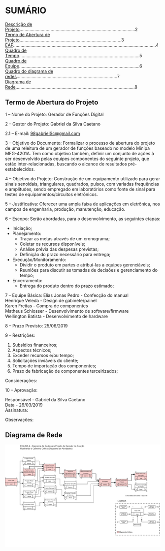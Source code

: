 # SUMÁRIO

[Descrição de Projeto](#Descrição-de-Projeto)…………………………………………………………………………………2  
[Termo de Abertura de Projeto](#Termo-de-Abertura-do-Projeto)………………………………….………………….…….……….…3  
[EAP](#EAP)…………………………………………………………………………………………………….4  
[Quadro de Tempo](#Quadro-de-Tempo)…………………………………………………………………………………….5  
[Quadro de Equipe](#Quadro-de-Equipe)…………………………………………………………………………………….6  
[Quadro do diagrama de redes](#Quadro-do-diagrama-de-redes)………………………………………………………………………7  
[Diagrama de Rede](#Diagrama-de-Rede)……………………………………………………………………………………8   


## Termo de Abertura do Projeto

1 – Nome do Projeto: Gerador de Funções Digital

2 – Gestor do Projeto: Gabriel da Silva Caetano

2.1 – E-mail: 98gabrielSc@gmail.com

3 – Objetivo do Documento: Formalizar o processo de abertura do projeto de uma releitura de um gerador de funções baseado no modelo Minipa MFG-4201A. Tem como objetivo também, definir um conjunto de ações à ser desenvolvido pelas equipes componentes do seguinte projeto, que estão inter-relacionadas, buscando o alcance de resultados pré-estabelecidos. 

4 – Objetivo do Projeto: Construção de um equipamento utilizado para gerar sinais senoidais, triangulares, quadrados, pulsos, com variadas frequências e amplitudes, sendo empregado em laboratórios como fonte de sinal para testes de equipamentos/circuitos eletrônicos. 

5 – Justificativa: Oferecer uma ampla faixa de aplicações em eletrônica, nos campos de engenharia, produção, manutenção, educação. 

6 – Escopo: Serão abordadas, para o desenvolvimento, as seguintes etapas:
- Iniciação;
- Planejamento:
     - Traçar as metas através de um cronograma;
     - Coletar os recursos disponíveis;
     - Análise prévia das despesas previstas;
     - Definição do prazo necessário para entrega;
- Execução/Monitoramento:
    - Dividir o produto em partes e atribuí-las a equipes gerenciáveis;
    - Reuniões para discutir as tomadas de decisões e gerenciamento do tempo;
- Encerramento:
    - Entrega do produto dentro do prazo estimado; 

7 – Equipe Básica:
Elias Jonas Pedro - Confecção do manual   
Henrique Veleda - Design de gabinete/painel  
Karen Freitas - Compra de componentes  
Matheus Schlosser - Desenvolvimento de software/firmware   
Wellington Batista - Desenvolvimento de hardware       

8 – Prazo Previsto: 25/06/2019

9 – Restrições: 
1. Subsídios financeiros;
2. Aspectos técnicos;
3. Exceder recursos e/ou tempo;
4. Solicitações inviáveis do cliente;
5. Tempo de importação dos componentes;
6. Prazo de fabricação de componentes terceirizados; 

Considerações:

10 – Aprovação:

Responsável - Gabriel da Silva Caetano  
Data - 26/03/2019  
Assinatura:

Observações:



## Diagrama de Rede

![Diagrama de rede](https://github.com/LPAE/pje_tec_19_1/blob/master/GabrielSCaetano/diretorio_imagens/diagrama_de_rede.jpg)











